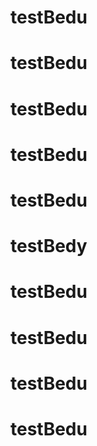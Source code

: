 # testBedu
# testBedu
# testBedu
# testBedu
# testBedu
# testBedy
# testBedu
# testBedu
# testBedu
# testBedu

